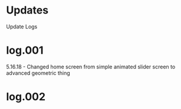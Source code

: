 # Updates
Update Logs
# log.001
5.16.18 - Changed home screen from simple animated slider screen to advanced geometric thing
# log.002
